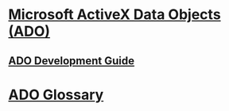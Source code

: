 # [Microsoft ActiveX Data Objects (ADO)](microsoft-activex-data-objects-ado.md)
## [ADO Development Guide](ado\guide\TOC.md)
# [ADO Glossary](ado-glossary.md)
